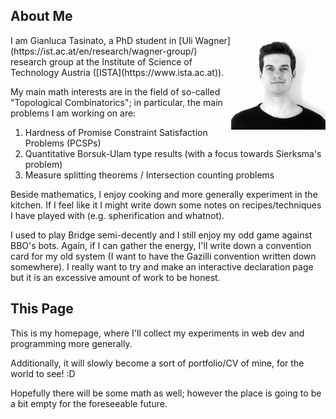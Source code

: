 ## About Me

<img style="float: right; width: 30%" src="assets/images/foto.jpg">
I am Gianluca Tasinato, a PhD student in [Uli Wagner](https://ist.ac.at/en/research/wagner-group/) research group at the Institute of Science of Technology Austria ([ISTA](https://www.ista.ac.at)).

My main math interests are in the field of so-called "Topological Combinatorics"; in particular, the main problems I am working on are:


1. Hardness of Promise Constraint Satisfaction Problems (PCSPs)
2. Quantitative Borsuk-Ulam type results (with a focus towards Sierksma's problem)
3. Measure splitting theorems / Intersection counting problems


Beside mathematics, I enjoy cooking and more generally experiment in the kitchen. If I feel like it I might write down some notes on recipes/techniques I have played with (e.g. spherification and whatnot).

I used to play Bridge semi-decently and I still enjoy my odd game against BBO's bots. Again, if I can gather the energy, I'll write down a convention card for my old system (I want to have the Gazilli convention written down somewhere). I really want to try and make an interactive declaration page but it is an excessive amount of work to be honest.


## This Page
This is my homepage, where I'll collect my experiments in web dev and programming more generally.

Additionally, it will slowly become a sort of portfolio/CV of mine, for the world to see! :D

Hopefully there will be some math as well; however the place is going to be a bit empty for the foreseeable future.

<!--  LocalWords:  Combinatorics spherification Gazilli
 -->

